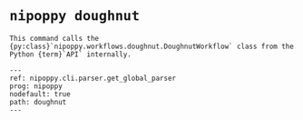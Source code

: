 # `nipoppy doughnut`

```{note}
This command calls the {py:class}`nipoppy.workflows.doughnut.DoughnutWorkflow` class from the Python {term}`API` internally.
```

```{argparse}
---
ref: nipoppy.cli.parser.get_global_parser
prog: nipoppy
nodefault: true
path: doughnut
---
```
